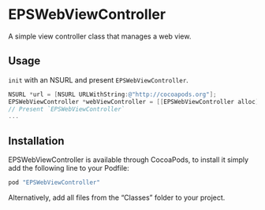 # EPSWebViewController
A simple view controller class that manages a web view.

## Usage
`init` with an NSURL and present `EPSWebViewController`.


```objective-c
NSURL *url = [NSURL URLWithString:@"http://cocoapods.org"];
EPSWebViewController *webViewController = [[EPSWebViewController alloc] initWithURL:url];
// Present `EPSWebViewController`
...
```

## Installation

EPSWebViewController is available through CocoaPods, to install it simply add the following line to your Podfile:

```ruby
pod "EPSWebViewController"
```

Alternatively, add all files from the “Classes” folder to your project.
